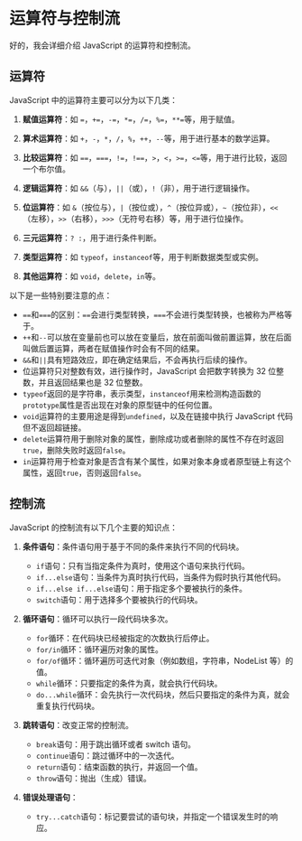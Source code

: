 # 运算符与控制流

好的，我会详细介绍 JavaScript 的运算符和控制流。

## 运算符

JavaScript 中的运算符主要可以分为以下几类：

1. **赋值运算符**：如 `=`，`+=`，`-=`，`*=`，`/=`，`%=`，`**=`等，用于赋值。

2. **算术运算符**：如 `+`，`-`，`*`，`/`，`%`，`++`，`--`等，用于进行基本的数学运算。

3. **比较运算符**：如 `==`，`===`，`!=`，`!==`，`>`，`<`，`>=`，`<=`等，用于进行比较，返回一个布尔值。

4. **逻辑运算符**：如 `&&`（与），`||`（或），`!`（非），用于进行逻辑操作。

5. **位运算符**：如 `&`（按位与），`|`（按位或），`^`（按位异或），`~`（按位非），`<<`（左移），`>>`（右移），`>>>`（无符号右移）等，用于进行位操作。

6. **三元运算符**：`? :`，用于进行条件判断。

7. **类型运算符**：如 `typeof`，`instanceof`等，用于判断数据类型或实例。

8. **其他运算符**：如 `void`，`delete`，`in`等。

以下是一些特别要注意的点：

- `==`和`===`的区别：`==`会进行类型转换，`===`不会进行类型转换，也被称为严格等于。
- `++`和`--`可以放在变量前也可以放在变量后，放在前面叫做前置运算，放在后面叫做后置运算，两者在赋值操作时会有不同的结果。
- `&&`和`||`具有短路效应，即在确定结果后，不会再执行后续的操作。
- 位运算符只对整数有效，进行操作时，JavaScript 会把数字转换为 32 位整数，并且返回结果也是 32 位整数。
- `typeof`返回的是字符串，表示类型，`instanceof`用来检测构造函数的`prototype`属性是否出现在对象的原型链中的任何位置。
- `void`运算符的主要用途是得到`undefined`，以及在链接中执行 JavaScript 代码但不返回超链接。
- `delete`运算符用于删除对象的属性，删除成功或者删除的属性不存在时返回`true`，删除失败时返回`false`。
- `in`运算符用于检查对象是否含有某个属性，如果对象本身或者原型链上有这个属性，返回`true`，否则返回`false`。

## 控制流

JavaScript 的控制流有以下几个主要的知识点：

1. **条件语句**：条件语句用于基于不同的条件来执行不同的代码块。

   - `if`语句：只有当指定条件为真时，使用这个语句来执行代码。
   - `if...else`语句：当条件为真时执行代码，当条件为假时执行其他代码。
   - `if...else if...else`语句：用于指定多个要被执行的条件。
   - `switch`语句：用于选择多个要被执行的代码块。

2. **循环语句**：循环可以执行一段代码块多次。

   - `for`循环：在代码块已经被指定的次数执行后停止。
   - `for/in`循环：循环遍历对象的属性。
   - `for/of`循环：循环遍历可迭代对象（例如数组，字符串，NodeList 等）的值。
   - `while`循环：只要指定的条件为真，就会执行代码块。
   - `do...while`循环：会先执行一次代码块，然后只要指定的条件为真，就会重复执行代码块。

3. **跳转语句**：改变正常的控制流。

   - `break`语句：用于跳出循环或者 switch 语句。
   - `continue`语句：跳过循环中的一次迭代。
   - `return`语句：结束函数的执行，并返回一个值。
   - `throw`语句：抛出（生成）错误。

4. **错误处理语句**：

   - `try...catch`语句：标记要尝试的语句块，并指定一个错误发生时的响应。
